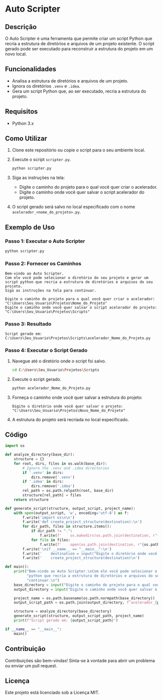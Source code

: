 # Auto Scripter

## Descrição

O Auto Scripter é uma ferramenta que permite criar um script Python que recria a estrutura de diretórios e arquivos de um projeto existente. O script gerado pode ser executado para reconstruir a estrutura do projeto em um novo local.

## Funcionalidades

- Analisa a estrutura de diretórios e arquivos de um projeto.
- Ignora os diretórios `.venv` e `.idea`.
- Gera um script Python que, ao ser executado, recria a estrutura do projeto.

## Requisitos

- Python 3.x

## Como Utilizar

1. Clone este repositório ou copie o script para o seu ambiente local.

2. Execute o script `scripter.py`.

    ```sh
   python scripter.py

3. Siga as instruções na tela:

   - Digite o caminho do projeto para o qual você quer criar o acelerador.
   - Digite o caminho onde você quer salvar o script acelerador do projeto.

4. O script gerado será salvo no local especificado com o nome `acelerador_<nome_do_projeto>.py`.

## Exemplo de Uso

### Passo 1: Executar o Auto Scripter

```sh
python scripter.py
```

### Passo 2: Fornecer os Caminhos

```
Bem-vindo ao Auto Scripter.
Com ele você pode selecionar o diretório do seu projeto e gerar um script python que recria a estrutura de diretórios e arquivos do seu projeto.
Siga as instruções na tela para continuar.

Digite o caminho do projeto para o qual você quer criar o acelerador: "C:\Users\Seu_Usuario\Projetos\Nome_do_Projeto"
Digite o caminho onde você quer salvar o script acelerador do projeto: "C:\Users\Seu_Usuario\Projetos\Scripts"
```

### Passo 3: Resultado

```
Script gerado em: C:\Users\Seu_Usuario\Projetos\Scripts\acelerador_Nome_do_Projeto.py
```

### Passo 4: Executar o Script Gerado

1. Navegue até o diretório onde o script foi salvo.

   ```sh
   cd C:\Users\Seu_Usuario\Projetos\Scripts
   ```

2. Execute o script gerado.

   ```sh
   python acelerador_Nome_do_Projeto.py
   ```

3. Forneça o caminho onde você quer salvar a estrutura do projeto:

   ```
   Digite o diretório onde você quer salvar o projeto: "C:\Users\Seu_Usuario\Projetos\Novo_Nome_do_Projeto"
   ```

4. A estrutura do projeto será recriada no local especificado.

## Código

```python
import os

def analyze_directory(base_dir):
    structure = {}
    for root, dirs, files in os.walk(base_dir):
        # Ignore the .venv and .idea directories
        if '.venv' in dirs:
            dirs.remove('.venv')
        if '.idea' in dirs:
            dirs.remove('.idea')
        rel_path = os.path.relpath(root, base_dir)
        structure[rel_path] = files
    return structure

def generate_script(structure, output_script, project_name):
    with open(output_script, 'w', encoding='utf-8') as f:
        f.write('import os\n\n')
        f.write('def create_project_structure(destination):\n')
        for dir_path, files in structure.items():
            if dir_path != ".":
                f.write(f'    os.makedirs(os.path.join(destination, r"{dir_path}"), exist_ok=True)\n')
            for file in files:
                f.write(f'    open(os.path.join(destination, r"{os.path.join(dir_path, file)}"), "w").close()\n')
        f.write('\nif __name__ == "__main__":\n')
        f.write('    destination = input("Digite o diretório onde você quer salvar o projeto: ").strip(\'"\')\n')
        f.write('    create_project_structure(destination)\n')

def main():
    print("Bem-vindo ao Auto Scripter.\nCom ele você pode selecionar o diretório do seu projeto e gerar um script "
          "python que recria a estrutura de diretórios e arquivos do seu projeto.\nSiga as instruções na tela para "
          "continuar.\n")
    base_directory = input("Digite o caminho do projeto para o qual você quer criar o acelerador: ").strip('"')
    output_directory = input("Digite o caminho onde você quer salvar o script acelerador do projeto: ").strip('"')

    project_name = os.path.basename(os.path.normpath(base_directory))
    output_script_path = os.path.join(output_directory, f'acelerador_{project_name}.py')

    structure = analyze_directory(base_directory)
    generate_script(structure, output_script_path, project_name)
    print(f"Script gerado em: {output_script_path}")

if __name__ == "__main__":
    main()
```

## Contribuição

Contribuições são bem-vindas! Sinta-se à vontade para abrir um problema ou enviar um pull request.

## Licença

Este projeto está licenciado sob a Licença MIT.
